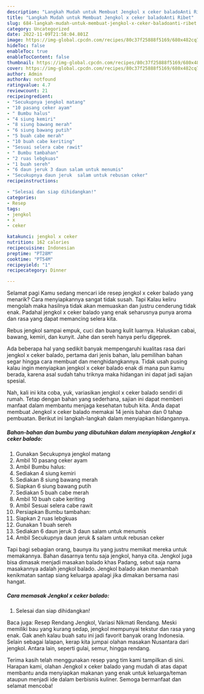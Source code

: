 ```yaml
---
description: "Langkah Mudah untuk Membuat Jengkol x ceker baladoAnti Ribet"
title: "Langkah Mudah untuk Membuat Jengkol x ceker baladoAnti Ribet"
slug: 684-langkah-mudah-untuk-membuat-jengkol-x-ceker-baladoanti-ribet
category: Uncategorized
date: 2022-11-09T21:58:04.801Z
image: https://img-global.cpcdn.com/recipes/80c37f25888f5169/680x482cq70/jengkol-x-ceker-balado-foto-resep-utama.jpg
hideToc: false
enableToc: true
enableTocContent: false
thumbnail: https://img-global.cpcdn.com/recipes/80c37f25888f5169/680x482cq70/jengkol-x-ceker-balado-foto-resep-utama.jpg
cover: https://img-global.cpcdn.com/recipes/80c37f25888f5169/680x482cq70/jengkol-x-ceker-balado-foto-resep-utama.jpg
author: Admin
authorAv: notfound
ratingvalue: 4.7
reviewcount: 21
recipeingredient:
- "Secukupnya jengkol matang"
- "10 pasang ceker ayam"
- " Bumbu halus"
- "4 siung kemiri"
- "8 siung bawang merah"
- "6 siung bawang putih"
- "5 buah cabe merah"
- "10 buah cabe keriting"
- "Sesuai selera cabe rawit"
- " Bumbu tambahan"
- "2 ruas lebgkuas"
- "1 buah sereh"
- "6 daun jeruk 3 daun salam untuk menumis"
- "Secukupnya daun jeruk  salam untuk rebusan ceker"
recipeinstructions:

- "Selesai dan siap dihidangkan!"
categories:
- Resep
tags:
- jengkol
- x
- ceker

katakunci: jengkol x ceker 
nutrition: 162 calories
recipecuisine: Indonesian
preptime: "PT28M"
cooktime: "PT54M"
recipeyield: "1"
recipecategory: Dinner

---
```



Selamat pagi Kamu sedang mencari ide resep jengkol x ceker balado yang menarik? Cara menyiapkannya sangat tidak susah. Tapi Kalau keliru mengolah maka hasilnya tidak akan memuaskan dan justru cenderung tidak enak. Padahal jengkol x ceker balado yang enak seharusnya punya aroma dan rasa yang dapat memancing selera kita.


Rebus jengkol sampai empuk, cuci dan buang kulit luarnya. Haluskan cabai, bawang, kemiri, dan kunyit. Jahe dan sereh hanya perlu digeprek.

Ada beberapa hal yang sedikit banyak mempengaruhi kualitas rasa dari jengkol x ceker balado, pertama dari jenis bahan, lalu pemilihan bahan segar hingga cara membuat dan menghidangkannya. Tidak usah pusing kalau ingin menyiapkan jengkol x ceker balado enak di mana pun kamu berada, karena asal sudah tahu triknya maka hidangan ini dapat jadi sajian spesial.


Nah, kali ini kita coba, yuk, variasikan jengkol x ceker balado sendiri di rumah. Tetap dengan bahan yang sederhana, sajian ini dapat memberi manfaat dalam membantu menjaga kesehatan tubuh kita. Anda dapat membuat Jengkol x ceker balado memakai 14 jenis bahan dan 0 tahap pembuatan. Berikut ini langkah-langkah dalam menyiapkan hidangannya.

<!--inarticleads1-->

##### Bahan-bahan dan bumbu yang dibutuhkan dalam menyiapkan Jengkol x ceker balado:

1. Gunakan Secukupnya jengkol matang
1. Ambil 10 pasang ceker ayam
1. Ambil  Bumbu halus:
1. Sediakan 4 siung kemiri
1. Sediakan 8 siung bawang merah
1. Siapkan 6 siung bawang putih
1. Sediakan 5 buah cabe merah
1. Ambil 10 buah cabe keriting
1. Ambil Sesuai selera cabe rawit
1. Persiapkan  Bumbu tambahan:
1. Siapkan 2 ruas lebgkuas
1. Gunakan 1 buah sereh
1. Sediakan 6 daun jeruk 3 daun salam untuk menumis
1. Ambil Secukupnya daun jeruk &amp; salam untuk rebusan ceker


Tapi bagi sebagian orang, baunya itu yang justru memikat mereka untuk memakannya. Bahan dasarnya tentu saja jengkol, hanya cita. Jengkol juga bisa dimasak menjadi masakan balado khas Padang, sebut saja nama masakannya adalah jengkol balado. Jengkol balado akan menambah kenikmatan santap siang keluarga apalagi jika dimakan bersama nasi hangat. 

<!--inarticleads2-->

##### Cara memasak Jengkol x ceker balado:


1. Selesai dan siap dihidangkan!

Baca juga: Resep Rendang Jengkol, Variasi Nikmati Rendang. Meski memiliki bau yang kurang sedap, jengkol mempunyai tekstur dan rasa yang enak. Gak aneh kalau buah satu ini jadi favorit banyak orang Indonesia. Selain sebagai lalapan, kerap kita jumpai olahan masakan Nusantara dari jengkol. Antara lain, seperti gulai, semur, hingga rendang. 

Terima kasih telah menggunakan resep yang tim kami tampilkan di sini. Harapan kami, olahan Jengkol x ceker balado yang mudah di atas dapat membantu anda menyiapkan makanan yang enak untuk keluarga/teman ataupun menjadi ide dalam berbisnis kuliner. Semoga bermanfaat dan selamat mencoba!
